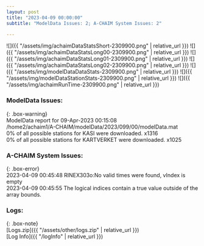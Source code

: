 ```yaml
---
layout: post
title: "2023-04-09 00:00:00"
subtitle: "ModelData Issues: 2; A-CHAIM System Issues: 2"

---
```


![]({{ "/assets/img/achaimDataStatsShort-2309900.png" | relative_url }})
![]({{ "/assets/img/achaimDataStatsLong00-2309900.png" | relative_url }})
![]({{ "/assets/img/achaimDataStatsLong01-2309900.png" | relative_url }})
![]({{ "/assets/img/achaimDataStatsLong02-2309900.png" | relative_url }})
![]({{ "/assets/img/modelDataDataStats-2309900.png" | relative_url }})
![]({{ "/assets/img/modelDataStationStats-2309900.png" | relative_url }})
![]({{ "/assets/img/achaimRunTime-2309900.png" | relative_url }})


### ModelData Issues:  
  
{: .box-warning}  
 ModelData report for 09-Apr-2023 00:15:08   
 /home2/achaim1/A-CHAIM/modelData/2023/099/00/modelData.mat   
 0% of all possible stations for KASI were downloaded. x1316   
 0% of all possible stations for KARTVERKET were downloaded. x1025   
  
### A-CHAIM System Issues:  
  
{: .box-error}  
2023-04-09 00:45:48 RINEX303o:No valid times were found, vIndex is empty  
2023-04-09 00:45:55 The logical indices contain a true value outside of the array bounds.  

### Logs:  
  
{: .box-note}  
[Logs.zip]({{ "/assets/other/logs.zip" | relative_url }})  
[Log Info]({{ "/logInfo" | relative_url }})  
